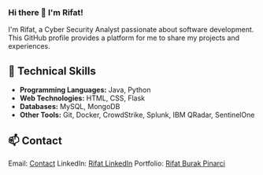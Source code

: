 ### Hi there 👋 I'm Rifat!

I'm Rifat, a Cyber Security Analyst passionate about software development. This GitHub profile provides a platform for me to share my projects and experiences.

## 🔧 Technical Skills

- **Programming Languages:** Java, Python
- **Web Technologies:** HTML, CSS, Flask
- **Databases:** MySQL, MongoDB
- **Other Tools:** Git, Docker, CrowdStrike, Splunk, IBM QRadar, SentinelOne


## 📫 Contact

Email: [Contact](mailto:rifatpinarci@hotmail.com)
LinkedIn: [Rifat LinkedIn](https://www.linkedin.com/in/rifatburak/)
Portfolio: [Rifat Burak Pinarci](https://rifatburak.pythonanywhere.com/)
<!--
## 🌱 Currently Learning

I'm currently working on mastering X technology and would like to delve deeper into Y.

## 💬 More Information

For more information, you can visit [my personal website](https://www.rifat.com).


<!--
**rifatburak/rifatburak** is a ✨ _special_ ✨ repository because its `README.md` (this file) appears on your GitHub profile.

Here are some ideas to get you started:

- 🔭 I’m currently working on ...
- 🌱 I’m currently learning ...
- 👯 I’m looking to collaborate on ...
- 🤔 I’m looking for help with ...
- 💬 Ask me about ...
- 📫 How to reach me: ...
- 😄 Pronouns: ...
- ⚡ Fun fact: ...
-->
